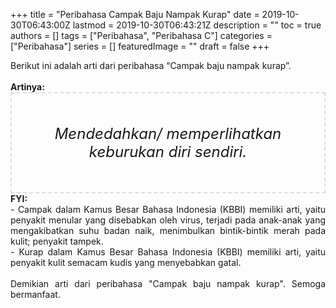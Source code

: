+++
title = "Peribahasa Campak Baju Nampak Kurap"
date = 2019-10-30T06:43:00Z
lastmod = 2019-10-30T06:43:21Z
description = ""
toc = true
authors = []
tags = ["Peribahasa", "Peribahasa C"]
categories = ["Peribahasa"]
series = []
featuredImage = ""
draft = false
+++

<div dir="ltr" style="text-align: left;" trbidi="on"><div style="text-align: justify;">Berikut ini adalah arti dari peribahasa “Campak baju nampak kurap”.</div><br /><div style="text-align: justify;"><b>Artinya:</b></div><div style="border: 2px dashed #ddd; font-size: 24px; height: auto; margin: 0 auto; padding: 50px; text-align: center; width: auto;"><i>Mendedahkan/ memperlihatkan keburukan diri sendiri.</i></div><div style="text-align: justify;"><b>FYI:</b><br />- Campak dalam Kamus Besar Bahasa Indonesia (KBBI) memiliki arti, yaitu penyakit menular yang disebabkan oleh virus, terjadi pada anak-anak yang mengakibatkan suhu badan naik, menimbulkan bintik-bintik merah pada kulit; penyakit tampek.<br />- Kurap dalam Kamus Besar Bahasa Indonesia (KBBI) memiliki arti, yaitu  penyakit kulit semacam kudis yang menyebabkan gatal.<br /><br /></div><div style="text-align: justify;">Demikian arti dari peribahasa "Campak baju nampak kurap". Semoga bermanfaat.</div></div>
